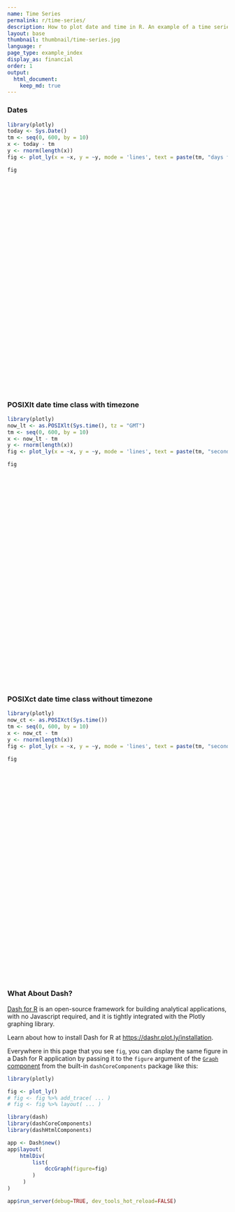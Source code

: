 ```yaml
---
name: Time Series
permalink: r/time-series/
description: How to plot date and time in R. An example of a time series plot with the POSIXct and Sys.Date classes.
layout: base
thumbnail: thumbnail/time-series.jpg
language: r
page_type: example_index
display_as: financial
order: 1
output:
  html_document:
    keep_md: true
---
```



### Dates


```r
library(plotly)
today <- Sys.Date()
tm <- seq(0, 600, by = 10)
x <- today - tm
y <- rnorm(length(x))
fig <- plot_ly(x = ~x, y = ~y, mode = 'lines', text = paste(tm, "days from today"))

fig
```

<div id="htmlwidget-104dac5e0fd15685a0ba" style="width:672px;height:480px;" class="plotly html-widget"></div>
<script type="application/json" data-for="htmlwidget-104dac5e0fd15685a0ba">{"x":{"visdat":{"5de917db4bda":["function () ","plotlyVisDat"]},"cur_data":"5de917db4bda","attrs":{"5de917db4bda":{"x":{},"y":{},"mode":"lines","text":["0 days from today","10 days from today","20 days from today","30 days from today","40 days from today","50 days from today","60 days from today","70 days from today","80 days from today","90 days from today","100 days from today","110 days from today","120 days from today","130 days from today","140 days from today","150 days from today","160 days from today","170 days from today","180 days from today","190 days from today","200 days from today","210 days from today","220 days from today","230 days from today","240 days from today","250 days from today","260 days from today","270 days from today","280 days from today","290 days from today","300 days from today","310 days from today","320 days from today","330 days from today","340 days from today","350 days from today","360 days from today","370 days from today","380 days from today","390 days from today","400 days from today","410 days from today","420 days from today","430 days from today","440 days from today","450 days from today","460 days from today","470 days from today","480 days from today","490 days from today","500 days from today","510 days from today","520 days from today","530 days from today","540 days from today","550 days from today","560 days from today","570 days from today","580 days from today","590 days from today","600 days from today"],"alpha_stroke":1,"sizes":[10,100],"spans":[1,20]}},"layout":{"margin":{"b":40,"l":60,"t":25,"r":10},"xaxis":{"domain":[0,1],"automargin":true,"title":"x"},"yaxis":{"domain":[0,1],"automargin":true,"title":"y"},"hovermode":"closest","showlegend":false},"source":"A","config":{"showSendToCloud":false},"data":[{"x":["2020-05-26","2020-05-16","2020-05-06","2020-04-26","2020-04-16","2020-04-06","2020-03-27","2020-03-17","2020-03-07","2020-02-26","2020-02-16","2020-02-06","2020-01-27","2020-01-17","2020-01-07","2019-12-28","2019-12-18","2019-12-08","2019-11-28","2019-11-18","2019-11-08","2019-10-29","2019-10-19","2019-10-09","2019-09-29","2019-09-19","2019-09-09","2019-08-30","2019-08-20","2019-08-10","2019-07-31","2019-07-21","2019-07-11","2019-07-01","2019-06-21","2019-06-11","2019-06-01","2019-05-22","2019-05-12","2019-05-02","2019-04-22","2019-04-12","2019-04-02","2019-03-23","2019-03-13","2019-03-03","2019-02-21","2019-02-11","2019-02-01","2019-01-22","2019-01-12","2019-01-02","2018-12-23","2018-12-13","2018-12-03","2018-11-23","2018-11-13","2018-11-03","2018-10-24","2018-10-14","2018-10-04"],"y":[-0.845179678063756,1.05185341203733,1.11180945849337,-0.893046143823012,1.69132497692795,1.56219578457472,-0.0465753980005558,2.18092674050788,-0.324324864025863,0.238742225397442,-0.491293021555084,-0.739552834894995,1.27169789443275,-0.992869134194472,1.5580569729359,0.5366606788534,-0.0348381814139088,-0.135209738936603,-0.798828613210358,-0.092434001514041,-1.02324963465735,-1.25778214903379,0.668072379659385,-0.566321412110682,0.713082344398027,-1.21475414102189,-0.426826896720573,0.082972300677456,1.28401640739802,0.405534660421232,0.0291062417713407,0.132334362883116,0.0456455018529212,0.985749235125514,-0.62090766102643,-1.02466124392916,0.336182809541771,-0.528678518158843,-0.307177447873943,1.69255241229298,-0.169238472644409,1.14406798008297,0.901132981561306,-1.26201101671324,1.85357964512987,-1.1059328513588,0.114130064212953,0.148868601521879,1.30476474088657,0.536070319088526,-0.390286250949221,0.0821856048203099,0.418722673648611,0.434575744184901,-0.496957915210338,-1.07863155396312,-0.383976243993106,-0.428633403395181,0.417911692658123,-0.206556454110872,-1.17607648441714],"mode":"lines","text":["0 days from today","10 days from today","20 days from today","30 days from today","40 days from today","50 days from today","60 days from today","70 days from today","80 days from today","90 days from today","100 days from today","110 days from today","120 days from today","130 days from today","140 days from today","150 days from today","160 days from today","170 days from today","180 days from today","190 days from today","200 days from today","210 days from today","220 days from today","230 days from today","240 days from today","250 days from today","260 days from today","270 days from today","280 days from today","290 days from today","300 days from today","310 days from today","320 days from today","330 days from today","340 days from today","350 days from today","360 days from today","370 days from today","380 days from today","390 days from today","400 days from today","410 days from today","420 days from today","430 days from today","440 days from today","450 days from today","460 days from today","470 days from today","480 days from today","490 days from today","500 days from today","510 days from today","520 days from today","530 days from today","540 days from today","550 days from today","560 days from today","570 days from today","580 days from today","590 days from today","600 days from today"],"type":"scatter","marker":{"color":"rgba(31,119,180,1)","line":{"color":"rgba(31,119,180,1)"}},"error_y":{"color":"rgba(31,119,180,1)"},"error_x":{"color":"rgba(31,119,180,1)"},"line":{"color":"rgba(31,119,180,1)"},"xaxis":"x","yaxis":"y","frame":null}],"highlight":{"on":"plotly_click","persistent":false,"dynamic":false,"selectize":false,"opacityDim":0.2,"selected":{"opacity":1},"debounce":0},"shinyEvents":["plotly_hover","plotly_click","plotly_selected","plotly_relayout","plotly_brushed","plotly_brushing","plotly_clickannotation","plotly_doubleclick","plotly_deselect","plotly_afterplot","plotly_sunburstclick"],"base_url":"https://plot.ly"},"evals":[],"jsHooks":[]}</script>

### POSIXlt date time class with timezone


```r
library(plotly)
now_lt <- as.POSIXlt(Sys.time(), tz = "GMT")
tm <- seq(0, 600, by = 10)
x <- now_lt - tm
y <- rnorm(length(x))
fig <- plot_ly(x = ~x, y = ~y, mode = 'lines', text = paste(tm, "seconds from now in GMT"))

fig
```

<div id="htmlwidget-19ab1bc89129a0fcde07" style="width:672px;height:480px;" class="plotly html-widget"></div>
<script type="application/json" data-for="htmlwidget-19ab1bc89129a0fcde07">{"x":{"visdat":{"5de92ae1dc6b":["function () ","plotlyVisDat"]},"cur_data":"5de92ae1dc6b","attrs":{"5de92ae1dc6b":{"x":{},"y":{},"mode":"lines","text":["0 seconds from now in GMT","10 seconds from now in GMT","20 seconds from now in GMT","30 seconds from now in GMT","40 seconds from now in GMT","50 seconds from now in GMT","60 seconds from now in GMT","70 seconds from now in GMT","80 seconds from now in GMT","90 seconds from now in GMT","100 seconds from now in GMT","110 seconds from now in GMT","120 seconds from now in GMT","130 seconds from now in GMT","140 seconds from now in GMT","150 seconds from now in GMT","160 seconds from now in GMT","170 seconds from now in GMT","180 seconds from now in GMT","190 seconds from now in GMT","200 seconds from now in GMT","210 seconds from now in GMT","220 seconds from now in GMT","230 seconds from now in GMT","240 seconds from now in GMT","250 seconds from now in GMT","260 seconds from now in GMT","270 seconds from now in GMT","280 seconds from now in GMT","290 seconds from now in GMT","300 seconds from now in GMT","310 seconds from now in GMT","320 seconds from now in GMT","330 seconds from now in GMT","340 seconds from now in GMT","350 seconds from now in GMT","360 seconds from now in GMT","370 seconds from now in GMT","380 seconds from now in GMT","390 seconds from now in GMT","400 seconds from now in GMT","410 seconds from now in GMT","420 seconds from now in GMT","430 seconds from now in GMT","440 seconds from now in GMT","450 seconds from now in GMT","460 seconds from now in GMT","470 seconds from now in GMT","480 seconds from now in GMT","490 seconds from now in GMT","500 seconds from now in GMT","510 seconds from now in GMT","520 seconds from now in GMT","530 seconds from now in GMT","540 seconds from now in GMT","550 seconds from now in GMT","560 seconds from now in GMT","570 seconds from now in GMT","580 seconds from now in GMT","590 seconds from now in GMT","600 seconds from now in GMT"],"alpha_stroke":1,"sizes":[10,100],"spans":[1,20]}},"layout":{"margin":{"b":40,"l":60,"t":25,"r":10},"xaxis":{"domain":[0,1],"automargin":true,"title":"x"},"yaxis":{"domain":[0,1],"automargin":true,"title":"y"},"hovermode":"closest","showlegend":false},"source":"A","config":{"showSendToCloud":false},"data":[{"x":["2020-05-26 22:19:09","2020-05-26 22:18:59","2020-05-26 22:18:49","2020-05-26 22:18:39","2020-05-26 22:18:29","2020-05-26 22:18:19","2020-05-26 22:18:09","2020-05-26 22:17:59","2020-05-26 22:17:49","2020-05-26 22:17:39","2020-05-26 22:17:29","2020-05-26 22:17:19","2020-05-26 22:17:09","2020-05-26 22:16:59","2020-05-26 22:16:49","2020-05-26 22:16:39","2020-05-26 22:16:29","2020-05-26 22:16:19","2020-05-26 22:16:09","2020-05-26 22:15:59","2020-05-26 22:15:49","2020-05-26 22:15:39","2020-05-26 22:15:29","2020-05-26 22:15:19","2020-05-26 22:15:09","2020-05-26 22:14:59","2020-05-26 22:14:49","2020-05-26 22:14:39","2020-05-26 22:14:29","2020-05-26 22:14:19","2020-05-26 22:14:09","2020-05-26 22:13:59","2020-05-26 22:13:49","2020-05-26 22:13:39","2020-05-26 22:13:29","2020-05-26 22:13:19","2020-05-26 22:13:09","2020-05-26 22:12:59","2020-05-26 22:12:49","2020-05-26 22:12:39","2020-05-26 22:12:29","2020-05-26 22:12:19","2020-05-26 22:12:09","2020-05-26 22:11:59","2020-05-26 22:11:49","2020-05-26 22:11:39","2020-05-26 22:11:29","2020-05-26 22:11:19","2020-05-26 22:11:09","2020-05-26 22:10:59","2020-05-26 22:10:49","2020-05-26 22:10:39","2020-05-26 22:10:29","2020-05-26 22:10:19","2020-05-26 22:10:09","2020-05-26 22:09:59","2020-05-26 22:09:49","2020-05-26 22:09:39","2020-05-26 22:09:29","2020-05-26 22:09:19","2020-05-26 22:09:09"],"y":[0.371259369062493,-0.754472147996599,-1.14917708429178,2.01176517007743,-0.091921672903014,-0.369542212163704,1.64132046035036,0.451240191429819,-0.374494601669587,0.0673188609322025,0.729110160616831,0.417268126850754,-1.09938505046114,-1.11363608775263,-1.48051746796727,-0.885846238146202,-0.312218331649374,0.68789859645787,-0.0501812558072001,1.31772096626237,0.589947383377798,0.694005802047066,-0.638857461790485,0.788855836879287,1.38539662464222,-0.0939252647733136,1.08283905048231,-0.741061787544969,2.19867747400884,0.265869127950856,0.82293916971324,-0.130508188410803,0.72366902836482,-0.327027653261985,0.758201317009849,-0.977570883762028,0.728336856107826,-0.397071784834041,-1.35126553405005,0.475050037174997,-1.39152598867914,0.0212376032178699,1.41192427690731,0.0378215655046154,-1.30669715630505,-0.229178437731516,-0.0858502614012955,-0.135571440983075,2.39004067825635,0.876670524807614,0.858384869096241,0.892887623663922,2.06978401187557,-0.982825804105603,-0.827230757627843,-0.87131995129905,0.403189816571938,-0.577793682789939,0.733249748193667,0.229568154068631,-0.365380356152899],"mode":"lines","text":["0 seconds from now in GMT","10 seconds from now in GMT","20 seconds from now in GMT","30 seconds from now in GMT","40 seconds from now in GMT","50 seconds from now in GMT","60 seconds from now in GMT","70 seconds from now in GMT","80 seconds from now in GMT","90 seconds from now in GMT","100 seconds from now in GMT","110 seconds from now in GMT","120 seconds from now in GMT","130 seconds from now in GMT","140 seconds from now in GMT","150 seconds from now in GMT","160 seconds from now in GMT","170 seconds from now in GMT","180 seconds from now in GMT","190 seconds from now in GMT","200 seconds from now in GMT","210 seconds from now in GMT","220 seconds from now in GMT","230 seconds from now in GMT","240 seconds from now in GMT","250 seconds from now in GMT","260 seconds from now in GMT","270 seconds from now in GMT","280 seconds from now in GMT","290 seconds from now in GMT","300 seconds from now in GMT","310 seconds from now in GMT","320 seconds from now in GMT","330 seconds from now in GMT","340 seconds from now in GMT","350 seconds from now in GMT","360 seconds from now in GMT","370 seconds from now in GMT","380 seconds from now in GMT","390 seconds from now in GMT","400 seconds from now in GMT","410 seconds from now in GMT","420 seconds from now in GMT","430 seconds from now in GMT","440 seconds from now in GMT","450 seconds from now in GMT","460 seconds from now in GMT","470 seconds from now in GMT","480 seconds from now in GMT","490 seconds from now in GMT","500 seconds from now in GMT","510 seconds from now in GMT","520 seconds from now in GMT","530 seconds from now in GMT","540 seconds from now in GMT","550 seconds from now in GMT","560 seconds from now in GMT","570 seconds from now in GMT","580 seconds from now in GMT","590 seconds from now in GMT","600 seconds from now in GMT"],"type":"scatter","marker":{"color":"rgba(31,119,180,1)","line":{"color":"rgba(31,119,180,1)"}},"error_y":{"color":"rgba(31,119,180,1)"},"error_x":{"color":"rgba(31,119,180,1)"},"line":{"color":"rgba(31,119,180,1)"},"xaxis":"x","yaxis":"y","frame":null}],"highlight":{"on":"plotly_click","persistent":false,"dynamic":false,"selectize":false,"opacityDim":0.2,"selected":{"opacity":1},"debounce":0},"shinyEvents":["plotly_hover","plotly_click","plotly_selected","plotly_relayout","plotly_brushed","plotly_brushing","plotly_clickannotation","plotly_doubleclick","plotly_deselect","plotly_afterplot","plotly_sunburstclick"],"base_url":"https://plot.ly"},"evals":[],"jsHooks":[]}</script>

### POSIXct date time class without timezone


```r
library(plotly)
now_ct <- as.POSIXct(Sys.time())
tm <- seq(0, 600, by = 10)
x <- now_ct - tm
y <- rnorm(length(x))
fig <- plot_ly(x = ~x, y = ~y, mode = 'lines', text = paste(tm, "seconds from now in", Sys.timezone()))

fig
```

<div id="htmlwidget-5c00695dc330f9a9c203" style="width:672px;height:480px;" class="plotly html-widget"></div>
<script type="application/json" data-for="htmlwidget-5c00695dc330f9a9c203">{"x":{"visdat":{"5de973f28aff":["function () ","plotlyVisDat"]},"cur_data":"5de973f28aff","attrs":{"5de973f28aff":{"x":{},"y":{},"mode":"lines","text":["0 seconds from now in Etc/UTC","10 seconds from now in Etc/UTC","20 seconds from now in Etc/UTC","30 seconds from now in Etc/UTC","40 seconds from now in Etc/UTC","50 seconds from now in Etc/UTC","60 seconds from now in Etc/UTC","70 seconds from now in Etc/UTC","80 seconds from now in Etc/UTC","90 seconds from now in Etc/UTC","100 seconds from now in Etc/UTC","110 seconds from now in Etc/UTC","120 seconds from now in Etc/UTC","130 seconds from now in Etc/UTC","140 seconds from now in Etc/UTC","150 seconds from now in Etc/UTC","160 seconds from now in Etc/UTC","170 seconds from now in Etc/UTC","180 seconds from now in Etc/UTC","190 seconds from now in Etc/UTC","200 seconds from now in Etc/UTC","210 seconds from now in Etc/UTC","220 seconds from now in Etc/UTC","230 seconds from now in Etc/UTC","240 seconds from now in Etc/UTC","250 seconds from now in Etc/UTC","260 seconds from now in Etc/UTC","270 seconds from now in Etc/UTC","280 seconds from now in Etc/UTC","290 seconds from now in Etc/UTC","300 seconds from now in Etc/UTC","310 seconds from now in Etc/UTC","320 seconds from now in Etc/UTC","330 seconds from now in Etc/UTC","340 seconds from now in Etc/UTC","350 seconds from now in Etc/UTC","360 seconds from now in Etc/UTC","370 seconds from now in Etc/UTC","380 seconds from now in Etc/UTC","390 seconds from now in Etc/UTC","400 seconds from now in Etc/UTC","410 seconds from now in Etc/UTC","420 seconds from now in Etc/UTC","430 seconds from now in Etc/UTC","440 seconds from now in Etc/UTC","450 seconds from now in Etc/UTC","460 seconds from now in Etc/UTC","470 seconds from now in Etc/UTC","480 seconds from now in Etc/UTC","490 seconds from now in Etc/UTC","500 seconds from now in Etc/UTC","510 seconds from now in Etc/UTC","520 seconds from now in Etc/UTC","530 seconds from now in Etc/UTC","540 seconds from now in Etc/UTC","550 seconds from now in Etc/UTC","560 seconds from now in Etc/UTC","570 seconds from now in Etc/UTC","580 seconds from now in Etc/UTC","590 seconds from now in Etc/UTC","600 seconds from now in Etc/UTC"],"alpha_stroke":1,"sizes":[10,100],"spans":[1,20]}},"layout":{"margin":{"b":40,"l":60,"t":25,"r":10},"xaxis":{"domain":[0,1],"automargin":true,"title":"x"},"yaxis":{"domain":[0,1],"automargin":true,"title":"y"},"hovermode":"closest","showlegend":false},"source":"A","config":{"showSendToCloud":false},"data":[{"x":["2020-05-26 22:19:09","2020-05-26 22:18:59","2020-05-26 22:18:49","2020-05-26 22:18:39","2020-05-26 22:18:29","2020-05-26 22:18:19","2020-05-26 22:18:09","2020-05-26 22:17:59","2020-05-26 22:17:49","2020-05-26 22:17:39","2020-05-26 22:17:29","2020-05-26 22:17:19","2020-05-26 22:17:09","2020-05-26 22:16:59","2020-05-26 22:16:49","2020-05-26 22:16:39","2020-05-26 22:16:29","2020-05-26 22:16:19","2020-05-26 22:16:09","2020-05-26 22:15:59","2020-05-26 22:15:49","2020-05-26 22:15:39","2020-05-26 22:15:29","2020-05-26 22:15:19","2020-05-26 22:15:09","2020-05-26 22:14:59","2020-05-26 22:14:49","2020-05-26 22:14:39","2020-05-26 22:14:29","2020-05-26 22:14:19","2020-05-26 22:14:09","2020-05-26 22:13:59","2020-05-26 22:13:49","2020-05-26 22:13:39","2020-05-26 22:13:29","2020-05-26 22:13:19","2020-05-26 22:13:09","2020-05-26 22:12:59","2020-05-26 22:12:49","2020-05-26 22:12:39","2020-05-26 22:12:29","2020-05-26 22:12:19","2020-05-26 22:12:09","2020-05-26 22:11:59","2020-05-26 22:11:49","2020-05-26 22:11:39","2020-05-26 22:11:29","2020-05-26 22:11:19","2020-05-26 22:11:09","2020-05-26 22:10:59","2020-05-26 22:10:49","2020-05-26 22:10:39","2020-05-26 22:10:29","2020-05-26 22:10:19","2020-05-26 22:10:09","2020-05-26 22:09:59","2020-05-26 22:09:49","2020-05-26 22:09:39","2020-05-26 22:09:29","2020-05-26 22:09:19","2020-05-26 22:09:09"],"y":[0.641263499261527,-0.121741089377816,0.952176610750056,0.44243483264045,0.178263907409085,1.04830560084945,1.15618418170561,-1.39832309665856,0.178380837227867,2.68689499286664,0.457078490600047,-0.128527862482542,2.39622058269236,-1.14420740733048,2.36754304958955,3.00224671807182,-0.544860875210419,0.261050765440738,-0.805229771479415,-1.14711844692052,-1.69194935800847,-0.533620831602435,0.856353661492719,-1.97029887561898,0.77978513458667,-1.34852655773667,0.0631203887283433,-1.2275984637347,-0.910271306918713,-0.850053210007216,-0.938476766209155,0.03491982597405,-1.18833500084097,-0.108439662467149,0.893795684404438,-0.200863550185543,1.76009542859072,0.544012159560639,1.06973094331112,-1.44086315428899,1.12419266876368,0.757109727924531,-0.473472881043792,-2.07193464274176,-0.0679611702131643,-0.116596609740254,-1.49361162507167,-0.678716245968725,-0.619220428832342,-0.405369474857501,-0.519032930863356,-0.0252115028690666,1.46016710039629,-1.84762975511721,-2.04974831363194,-1.0680171495551,-1.40899767778027,0.240654921969852,-0.963718179807163,0.479710606221338,0.266891161698044],"mode":"lines","text":["0 seconds from now in Etc/UTC","10 seconds from now in Etc/UTC","20 seconds from now in Etc/UTC","30 seconds from now in Etc/UTC","40 seconds from now in Etc/UTC","50 seconds from now in Etc/UTC","60 seconds from now in Etc/UTC","70 seconds from now in Etc/UTC","80 seconds from now in Etc/UTC","90 seconds from now in Etc/UTC","100 seconds from now in Etc/UTC","110 seconds from now in Etc/UTC","120 seconds from now in Etc/UTC","130 seconds from now in Etc/UTC","140 seconds from now in Etc/UTC","150 seconds from now in Etc/UTC","160 seconds from now in Etc/UTC","170 seconds from now in Etc/UTC","180 seconds from now in Etc/UTC","190 seconds from now in Etc/UTC","200 seconds from now in Etc/UTC","210 seconds from now in Etc/UTC","220 seconds from now in Etc/UTC","230 seconds from now in Etc/UTC","240 seconds from now in Etc/UTC","250 seconds from now in Etc/UTC","260 seconds from now in Etc/UTC","270 seconds from now in Etc/UTC","280 seconds from now in Etc/UTC","290 seconds from now in Etc/UTC","300 seconds from now in Etc/UTC","310 seconds from now in Etc/UTC","320 seconds from now in Etc/UTC","330 seconds from now in Etc/UTC","340 seconds from now in Etc/UTC","350 seconds from now in Etc/UTC","360 seconds from now in Etc/UTC","370 seconds from now in Etc/UTC","380 seconds from now in Etc/UTC","390 seconds from now in Etc/UTC","400 seconds from now in Etc/UTC","410 seconds from now in Etc/UTC","420 seconds from now in Etc/UTC","430 seconds from now in Etc/UTC","440 seconds from now in Etc/UTC","450 seconds from now in Etc/UTC","460 seconds from now in Etc/UTC","470 seconds from now in Etc/UTC","480 seconds from now in Etc/UTC","490 seconds from now in Etc/UTC","500 seconds from now in Etc/UTC","510 seconds from now in Etc/UTC","520 seconds from now in Etc/UTC","530 seconds from now in Etc/UTC","540 seconds from now in Etc/UTC","550 seconds from now in Etc/UTC","560 seconds from now in Etc/UTC","570 seconds from now in Etc/UTC","580 seconds from now in Etc/UTC","590 seconds from now in Etc/UTC","600 seconds from now in Etc/UTC"],"type":"scatter","marker":{"color":"rgba(31,119,180,1)","line":{"color":"rgba(31,119,180,1)"}},"error_y":{"color":"rgba(31,119,180,1)"},"error_x":{"color":"rgba(31,119,180,1)"},"line":{"color":"rgba(31,119,180,1)"},"xaxis":"x","yaxis":"y","frame":null}],"highlight":{"on":"plotly_click","persistent":false,"dynamic":false,"selectize":false,"opacityDim":0.2,"selected":{"opacity":1},"debounce":0},"shinyEvents":["plotly_hover","plotly_click","plotly_selected","plotly_relayout","plotly_brushed","plotly_brushing","plotly_clickannotation","plotly_doubleclick","plotly_deselect","plotly_afterplot","plotly_sunburstclick"],"base_url":"https://plot.ly"},"evals":[],"jsHooks":[]}</script>

### What About Dash?

[Dash for R](https://dashr.plot.ly/) is an open-source framework for building analytical applications, with no Javascript required, and it is tightly integrated with the Plotly graphing library. 

Learn about how to install Dash for R at https://dashr.plot.ly/installation.

Everywhere in this page that you see `fig`, you can display the same figure in a Dash for R application by passing it to the `figure` argument of the [`Graph` component](https://dashr.plot.ly/dash-core-components/graph) from the built-in `dashCoreComponents` package like this:


```r
library(plotly)

fig <- plot_ly() 
# fig <- fig %>% add_trace( ... )
# fig <- fig %>% layout( ... ) 

library(dash)
library(dashCoreComponents)
library(dashHtmlComponents)

app <- Dash$new()
app$layout(
    htmlDiv(
        list(
            dccGraph(figure=fig) 
        )
     )
)

app$run_server(debug=TRUE, dev_tools_hot_reload=FALSE)
```
